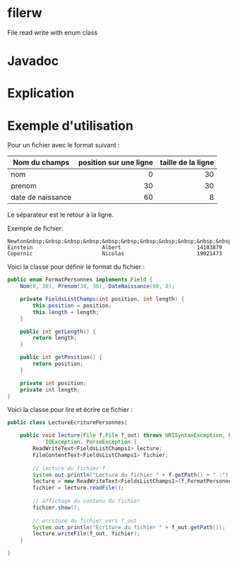 filerw
======

File read write with enum class  

Javadoc
=======



Explication
===========


Exemple d'utilisation
=====================

Pour un fichier avec le format suivant :

| Nom du champs | position sur une ligne | taille de la ligne |
| ------------- |--------------:| -----:|
| nom     | 0 | 30 |
| prenom  | 30 | 30 |
| date de naissance | 60 | 8 |


Le séparateur est le retour à la ligne.

Exemple de fichier:

```
Newton&nbsp;&nbsp;&nbsp;&nbsp;&nbsp;&nbsp;&nbsp;&nbsp;&nbsp;&nbsp;&nbsp;&nbsp;&nbsp;&nbsp;&nbsp;&nbsp;&nbsp;&nbsp;&nbsp;&nbsp;&nbsp;&nbsp;&nbsp;&nbsp;Isaac&nbsp;&nbsp;&nbsp;&nbsp;&nbsp;&nbsp;&nbsp;&nbsp;&nbsp;&nbsp;&nbsp;&nbsp;&nbsp;&nbsp;&nbsp;&nbsp;&nbsp;&nbsp;&nbsp;&nbsp;&nbsp;&nbsp;&nbsp;&nbsp;&nbsp;04011643
Einstein                      Albert                        14103879
Copernic                      Nicolas                       19021473
```

Voici la classe pour définir le format du fichier :
```java
public enum FormatPersonnes implements Field {
	Nom(0, 30), Prenom(30, 30), DateNaissance(60, 8);

	private FieldsListChamps(int position, int length) {
		this.position = position;
		this.length = length;
	}

	public int getLength() {
		return length;
	}

	public int getPosition() {
		return position;
	}

	private int position;
	private int length;
}
```

Voici la classe pour lire et écrire ce fichier :
```java
public class LectureEcriturePersonnes{

	public void lecture(File f,File f_out) throws URISyntaxException, FileNotFoundException,
			IOException, ParseException {
		ReadWriteText<FieldsListChamps1> lecture;
		FileContentText<FieldsListChamps1> fichier;
		
		// lecture du fichier f
		System.out.println("Lecture du fichier " + f.getPath() + " :");
		lecture = new ReadWriteText<FieldsListChamps1>(f,FormatPersonnes.class);
		fichier = lecture.readFile();
		
		// affichage du contenu du fichier
		fichier.show();
		
		// ecriture du fichier vers f_out
		System.out.println("Ecriture du fichier " + f_out.getPath());
		lecture.writeFile(f_out, fichier);
	}

}
```

